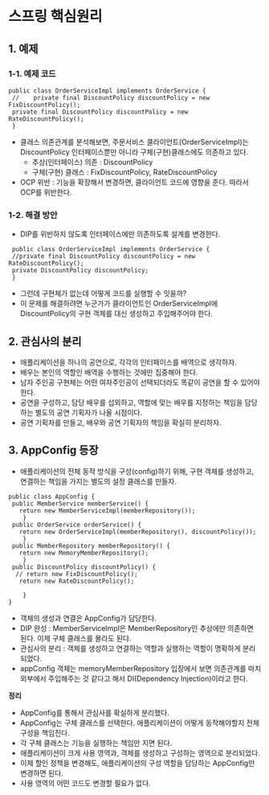 # 스프링 핵심원리 

## 1. 예제
### 1-1. 예제 코드
```
public class OrderServiceImpl implements OrderService {
 //    private final DiscountPolicy discountPolicy = new FixDiscountPolicy();
 private final DiscountPolicy discountPolicy = new RateDiscountPolicy();
 }
```
- 클래스 의존관계를 분석해보면, 주문서비스 클라이언트(OrderServiceImpl)는 DiscountPolicy 인터페이스뿐만 아니라 구체(구현)클래스에도 의존하고 있다.
  - 추상(인터페이스) 의존 : DiscountPolicy
  - 구체(구현) 클래스 : FixDiscountPolicy, RateDiscountPolicy
- OCP 위반 : 기능을 확장해서 변경하면, 클라이언트 코드에 영향을 준다. 따라서 OCP를 위반한다.

### 1-2. 해결 방안
- DIP를 위반하지 않도록 인터페이스에만 의존하도록 설계를 변경한다.
```
 public class OrderServiceImpl implements OrderService {
 //private final DiscountPolicy discountPolicy = new RateDiscountPolicy();
 private DiscountPolicy discountPolicy;
 }
```
- 그런데 구현체가 없는데 어떻게 코드를 실행할 수 잇을까?
- 이 문제를 해결하려면 누군가가 클라이언트인 OrderServiceImpl에 DiscountPolicy의 구현 객체를 대신 생성하고 주입해주어야 한다.

## 2. 관심사의 분리
- 애플리케이션을 하나의 공연으로, 각각의 인터페이스를 배역으로 생각하자.
- 배우는 본인의 역할인 배역을 수행하는 것에만 집중해야 한다.
- 남자 주인공 구현체는 어떤 여자주인공이 선택되더라도 똑같이 공연을 할 수 있어야 한다.
- 공연을 구성하고, 담당 배우를 섭외하고, 역할에 맞는 배우를 지정하는 책임을 담당하는 별도의 공연 기획자가 나올 시점이다.
- 공연 기획자를 만들고, 배우와 공연 기획자의 책임을 확실히 분리하자.

## 3. AppConfig 등장
- 애플리케이션의 전체 동작 방식을 구성(config)하기 위해, 구현 객체를 생성하고, 연결하는 책임을 가지는 별도의 설정 클래스를 만들자.
```
public class AppConfig {
 public MemberService memberService() {
   return new MemberServiceImpl(memberRepository());
    }
 public OrderService orderService() {
   return new OrderServiceImpl(memberRepository(), discountPolicy());
    }
 public MemberRepository memberRepository() {
   return new MemoryMemberRepository();
    }
 public DiscountPolicy discountPolicy() {
  // return new FixDiscountPolicy();
   return new RateDiscountPolicy();

    }
}
```
- 객체의 생성과 연결은 AppConfig가 담당한다.
- DIP 완성 : MemberServiceImpl은 MemberRepository인 추상에만 의존하면 된다. 이제 구체 클래스를 몰라도 된다.
- 관심사의 분리 : 객체를 생성하고 연결하는 역할과 실행하는 역할이 명확하게 분리되었다.
- appConfig 객체는 memoryMemberRepository 입장에서 보면 의존관계를 마치 외부에서 주입해주는 것 같다고 해서 DI(Dependency Injection)이라고 한다.

**정리**
- AppConfig를 통해서 관심사를 확실하게 분리했다.
- AppConfig는 구체 클래스를 선택한다. 애플리케이션이 어떻게 동작해야할지 전체 구성을 책임진다.
- 각 구체 클래스는 기능을 실행하는 책임만 지면 된다.
- 애플리케이션이 크게 사용 영역과, 객체를 생성하고 구성하는 영역으로 분리되었다.
- 이제 할인 정책을 변경해도, 애플리케이션의 구성 역할을 담당하는 AppConfig만 변경하면 된다.
- 사용 영역의 어떤 코드도 변경할 필요가 없다.
